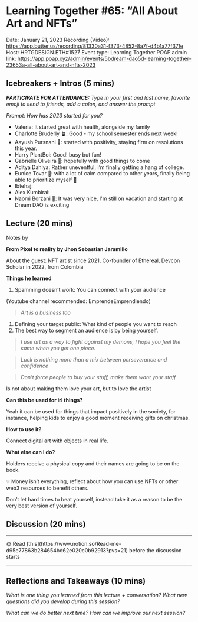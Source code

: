 # Learning Together #65: “All About Art and NFTs”

Date: January 21, 2023
Recording (Video): https://app.butter.us/recording/81330a31-f373-4852-8a7f-d4b1a77f37fe
Host: HRTGDESIGN.ETH#1527
Event type: Learning Together
POAP admin link: https://app.poap.xyz/admin/events/5bdream-dao5d-learning-together-23653a-all-about-art-and-nfts-2023

## Icebreakers + Intros (5 mins)

***PARTICIPATE FOR ATTENDANCE:** Type in your first and last name, favorite emoji to send to friends, add a colon, and answer the prompt*

*Prompt: How has 2023 started for you?*

- Valeria: It started great with health, alongside my family
- Charlotte Bruderly 🪴: Good - my school semester ends next week!
- Aayush Pursnani 🏀: started with positivity, staying firm on resolutions this year.
- Harry PlantBoi: Good! busy but fun!
- Gabrielle Oliveira 🤔: hopefully with good things to come
- Aditya Dahiya: Rather uneventful, I’m finally getting a hang of college.
- Eunice Tovar 🦋: with a lot of calm compared to other years, finally being able to prioritize myself 💜
- Ibtehaj:
- Alex Kumbirai:
- Naomi Borzani 🦥: It was very nice, I'm still on vacation and starting at Dream DAO is exciting

## Lecture (20 mins)

Notes by <Valeria Zambrano>

**From Pixel to reality by Jhon Sebastian Jaramillo**

About the guest: NFT artist since 2021, Co-founder of Ethereal, Devcon Scholar in 2022, from Colombia

**Things he learned** 

1. Spamming doesn’t work: You can connect with your audience 

(Youtube channel recommended: EmprendeEmprendiendo) 

> *Art is a business too*
> 
1. Defining your target public: What kind of people you want to reach
2. The best way to segment an audience is by being yourself.

> *I use art as a way to fight against my demons, I hope you feel the same when you get one piece.*
> 

> *Luck is nothing more than a mix between perseverance and confidence*
> 

> *Don’t force people to buy your stuff, make them want your staff*
> 

Is not about making them love your art, but to love the artist

**Can this be used for irl things?**

Yeah it can be used for things that impact positively in the society, for instance, helping kids to enjoy a good moment receiving gifts on christmas. 

**How to use it?**

Connect digital art with objects in real life.

**What else can I do?**

Holders receive a physical copy and their names are going to be on the book.

<aside>
💡 Money isn’t everything, reflect about how you can use NFTs or other web3 resources to benefit others.

</aside>

Don’t let hard times to beat yourself, instead take it as a reason to be the very best version of yourself. 

## Discussion (20 mins)

---

<aside>
🌞 Read [this](https://www.notion.so/Read-me-d95e77863b284654bd62e020c0b92913?pvs=21) before the discussion starts

</aside>

---

## Reflections and Takeaways (10 mins)

*What is one thing you learned from this lecture + conversation? What new questions did you develop during this session?*

*What can we do better next time? How can we improve our next session?*